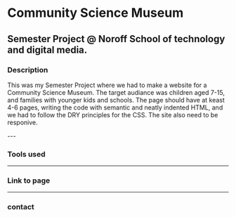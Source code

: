# Community Science Museum
Semester Project @ Noroff School of technology and digital media. 
---
### Description
<p>This was my Semester Project where we had to make a website for a Community Science Museum.
The target audiance was children aged 7-15, and families with younger kids and schools.
The page should have at keast 4-6 pages, writing the code with semantic and neatly indented HTML, and we had to follow the DRY principles for the CSS. The site also need to be responive.</p>
---

### Tools used
---
### Link to page
---
### contact
